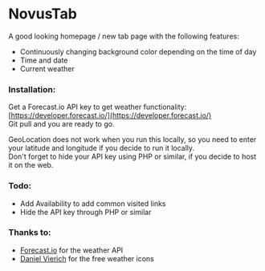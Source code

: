 # NovusTab

A good looking homepage / new tab page with the following features:

 * Continuously changing background color depending on the time of day
 * Time and date
 * Current weather


### Installation:
Get a Forecast.io API key to get weather functionality: [https://developer.forecast.io/](https://developer.forecast.io/)  
Git pull and you are ready to go.

GeoLocation does not work when you run this locally, so you need to enter your latitude and longitude if you decide to run it locally.  
Don't forget to hide your API key using PHP or similar, if you decide to host it on the web.

### Todo:
* Add Availability to add common visited links
* Hide the API key through PHP or similar

### Thanks to:

 * [Forecast.io](https://forecast.io/) for the weather API
 * [Daniel Vierich](http://www.danvierich.de/weather/) for the free weather icons
